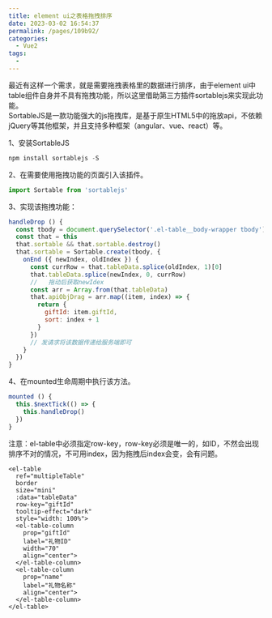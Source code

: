 ```yaml
---
title: element ui之表格拖拽排序
date: 2023-03-02 16:54:37
permalink: /pages/109b92/
categories:
  - Vue2
tags:
  - 
---
```

最近有这样一个需求，就是需要拖拽表格里的数据进行排序，由于element ui中table组件自身并不具有拖拽功能，所以这里借助第三方插件sortablejs来实现此功能。<br>
SortableJS是一款功能强大的js拖拽库，是基于原生HTML5中的拖放api，不依赖jQuery等其他框架，并且支持多种框架（angular、vue、react）等。<br>

1、安装SortableJS
```js
npm install sortablejs -S
```

2、在需要使用拖拽功能的页面引入该插件。
```js
import Sortable from 'sortablejs'
```

3、实现该拖拽功能：
```js
handleDrop () {
  const tbody = document.querySelector('.el-table__body-wrapper tbody')
  const that = this
  that.sortable && that.sortable.destroy()
  that.sortable = Sortable.create(tbody, {
    onEnd ({ newIndex, oldIndex }) {
      const currRow = that.tableData.splice(oldIndex, 1)[0]
      that.tableData.splice(newIndex, 0, currRow)
      //   拖动后获取newIdex
      const arr = Array.from(that.tableData)
      that.apiObjDrag = arr.map((item, index) => {
        return {
          giftId: item.giftId,
          sort: index + 1
        }
      })
      // 发请求将该数据传递给服务端即可
    }
  })
}
```

4、在mounted生命周期中执行该方法。
```js
mounted () {
  this.$nextTick(() => {
    this.handleDrop()
  })
}
````

注意：el-table中必须指定row-key，row-key必须是唯一的，如ID，不然会出现排序不对的情况，不可用index，因为拖拽后index会变，会有问题。
```vue
<el-table
  ref="multipleTable"
  border
  size="mini"
  :data="tableData"
  row-key="giftId"
  tooltip-effect="dark"
  style="width: 100%">
  <el-table-column
    prop="giftId"
    label="礼物ID"
    width="70"
    align="center">
  </el-table-column>
  <el-table-column
    prop="name"
    label="礼物名称"
    align="center">
  </el-table-column>
</el-table>
```
